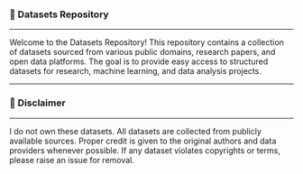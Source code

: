 ### 📂 Datasets Repository
---

Welcome to the Datasets Repository! This repository contains a collection of datasets sourced from various public domains, research papers, and open data platforms. The goal is to provide easy access to structured datasets for research, machine learning, and data analysis projects.

---
### 📌 Disclaimer
---

I do not own these datasets. All datasets are collected from publicly available sources.
Proper credit is given to the original authors and data providers whenever possible.
If any dataset violates copyrights or terms, please raise an issue for removal.
